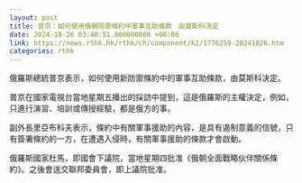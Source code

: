 ```yaml
---
layout: post
title: 普京：如何使用俄朝防禦條約中軍事互助條款　由莫斯科決定
date: 2024-10-26 03:40:51.000000000 +08:00
link: https://news.rthk.hk/rthk/ch/component/k2/1776259-20241026.htm
categories: rthk
---
```


俄羅斯總統普京表示，如何使用新防禦條約中的軍事互助條款，由莫斯科決定。

普京在國家電視台當地星期五播出的採訪中提到，這是俄羅斯的主權決定，例如，只進行演習、培訓或傳授經驗，都是俄方的事。

副外長里亞布科夫表示，條約中有關軍事援助的內容，是具有遏制意義的信號，只有簽署條約的一方，在遭遇入侵時，有關軍事援助的條款才會啟動。

俄羅斯國家杜馬，即國會下議院，當地星期四批准《俄朝全面戰略伙伴關係條約》。之後會送交聯邦委員會，即上議院批准。
